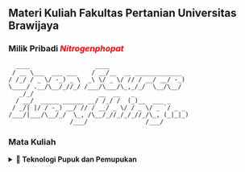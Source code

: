 ## Materi Kuliah Fakultas Pertanian Universitas Brawijaya
### Milik Pribadi <i style="color:red;">Nitrogenphopat</i>

```
  ____                  ____                      
 / __ \___  ___ ___    / __/__  __ _____________  
/ /_/ / _ \/ -_) _ \  _\ \/ _ \/ // / __/ __/ -_) 
\____/ .__/\__/_//_/ /___/\___/\_,_/_/  \__/\__/  
   _/_/                  __  __   _               
  / __/  _____ ______ __/ /_/ /  (_)__  ___ _     
 / _/| |/ / -_) __/ // / __/ _ \/ / _ \/ _ `/ _ _ 
/___/|___/\__/_/  \_, /\__/_//_/_/_//_/\_, (_|_|_)
                 /___/                /___/       
```

### Mata Kuliah
<details>
  <summary><b>🌻 Teknologi Pupuk dan Pemupukan</b></summary>
  <br/>
  <a href="https://github.com/nitrogenphospat/pertanian/tpp/pendahuluan.md">📖 Minggu Pertama (<strong>Pendahuluan)</strong></a>
</details>
